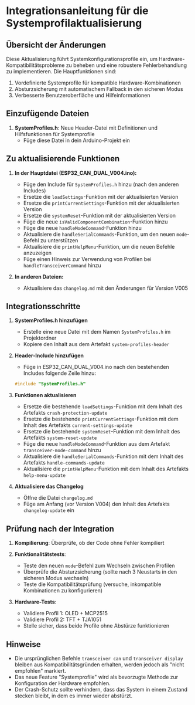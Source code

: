 # Integrationsanleitung für die Systemprofilaktualisierung

## Übersicht der Änderungen

Diese Aktualisierung führt Systemkonfigurationsprofile ein, um Hardware-Kompatibilitätsprobleme zu beheben und eine robustere Fehlerbehandlung zu implementieren. Die Hauptfunktionen sind:

1. Vordefinierte Systemprofile für kompatible Hardware-Kombinationen
2. Absturzsicherung mit automatischem Fallback in den sicheren Modus
3. Verbesserte Benutzeroberfläche und Hilfeinformationen

## Einzufügende Dateien

1. **SystemProfiles.h**: Neue Header-Datei mit Definitionen und Hilfsfunktionen für Systemprofile
   - Füge diese Datei in dein Arduino-Projekt ein

## Zu aktualisierende Funktionen

1. **In der Hauptdatei (ESP32_CAN_DUAL_V004.ino):**
   - Füge den Include für `SystemProfiles.h` hinzu (nach den anderen Includes)
   - Ersetze die `loadSettings`-Funktion mit der aktualisierten Version
   - Ersetze die `printCurrentSettings`-Funktion mit der aktualisierten Version
   - Ersetze die `systemReset`-Funktion mit der aktualisierten Version
   - Füge die neue `isValidComponentCombination`-Funktion hinzu
   - Füge die neue `handleModeCommand`-Funktion hinzu
   - Aktualisiere die `handleSerialCommands`-Funktion, um den neuen `mode`-Befehl zu unterstützen
   - Aktualisiere die `printHelpMenu`-Funktion, um die neuen Befehle anzuzeigen
   - Füge einen Hinweis zur Verwendung von Profilen bei `handleTransceiverCommand` hinzu

2. **In anderen Dateien:**
   - Aktualisiere das `changelog.md` mit den Änderungen für Version V005

## Integrationsschritte

1. **SystemProfiles.h hinzufügen**
   - Erstelle eine neue Datei mit dem Namen `SystemProfiles.h` im Projektordner
   - Kopiere den Inhalt aus dem Artefakt `system-profiles-header`

2. **Header-Include hinzufügen**
   - Füge in ESP32_CAN_DUAL_V004.ino nach den bestehenden Includes folgende Zeile hinzu:
   ```cpp
   #include "SystemProfiles.h"
   ```

3. **Funktionen aktualisieren**
   - Ersetze die bestehende `loadSettings`-Funktion mit dem Inhalt des Artefakts `crash-protection-update`
   - Ersetze die bestehende `printCurrentSettings`-Funktion mit dem Inhalt des Artefakts `current-settings-update`
   - Ersetze die bestehende `systemReset`-Funktion mit dem Inhalt des Artefakts `system-reset-update`
   - Füge die neue `handleModeCommand`-Funktion aus dem Artefakt `transceiver-mode-command` hinzu
   - Aktualisiere die `handleSerialCommands`-Funktion mit dem Inhalt des Artefakts `handle-commands-update`
   - Aktualisiere die `printHelpMenu`-Funktion mit dem Inhalt des Artefakts `help-menu-update`

4. **Aktualisiere das Changelog**
   - Öffne die Datei `changelog.md`
   - Füge am Anfang (vor Version V004) den Inhalt des Artefakts `changelog-update` ein

## Prüfung nach der Integration

1. **Kompilierung**: Überprüfe, ob der Code ohne Fehler kompiliert

2. **Funktionalitätstests**:
   - Teste den neuen `mode`-Befehl zum Wechseln zwischen Profilen
   - Überprüfe die Absturzsicherung (sollte nach 3 Neustarts in den sicheren Modus wechseln)
   - Teste die Kompatibilitätsprüfung (versuche, inkompatible Kombinationen zu konfigurieren)

3. **Hardware-Tests**:
   - Validiere Profil 1: OLED + MCP2515
   - Validiere Profil 2: TFT + TJA1051
   - Stelle sicher, dass beide Profile ohne Abstürze funktionieren

## Hinweise

- Die ursprünglichen Befehle `transceiver can` und `transceiver display` bleiben aus Kompatibilitätsgründen erhalten, werden jedoch als "nicht empfohlen" markiert.
- Das neue Feature "Systemprofile" wird als bevorzugte Methode zur Konfiguration der Hardware empfohlen.
- Der Crash-Schutz sollte verhindern, dass das System in einem Zustand stecken bleibt, in dem es immer wieder abstürzt.